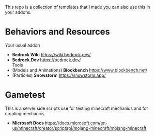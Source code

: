This repo is a collection of templates that I made you can also use this in your addons.

# Behaviors and Resources
Your usual addon
- **Bedrock Wiki** https://wiki.bedrock.dev/  
- **Bedrock.Dev** https://bedrock.dev/  
Tools  
- (Models and Animations) **Blockbench** https://www.blockbench.net/  
- (Particles) **Snowstorm** https://snowstorm.app/  

# Gametest
This is a server side scripts use for testing minecraft mechanics and for creating mechanics.  
- **Microsoft Docs** https://docs.microsoft.com/en-us/minecraft/creator/scriptapi/mojang-minecraft/mojang-minecraft  


